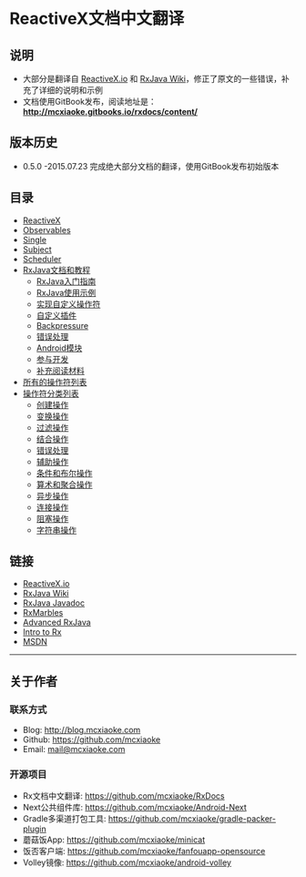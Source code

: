 # ReactiveX文档中文翻译

## 说明

* 大部分是翻译自 [ReactiveX.io](http://reactivex.io/) 和 [RxJava Wiki](https://github.com/ReactiveX/rxjava/wiki)，修正了原文的一些错误，补充了详细的说明和示例
* 文档使用GitBook发布，阅读地址是： **<http://mcxiaoke.gitbooks.io/rxdocs/content/>**

## 版本历史

* 0.5.0 -2015.07.23 完成绝大部分文档的翻译，使用GitBook发布初始版本

## 目录

* [ReactiveX](Intro.md)
* [Observables](Observables.md)
* [Single](Single.md)
* [Subject](Subject.md)
* [Scheduler](Scheduler.md)
* [RxJava文档和教程](Topics.md)
  * [RxJava入门指南](topics/Getting-Started.md)
  * [RxJava使用示例](topics/How-To-Use-RxJava.md)
  * [实现自定义操作符](topics/Implementing-Your-Own-Operators.md)
  * [自定义插件](topics/Plugins.md)
  * [Backpressure](topics/Backpressure.md)
  * [错误处理](topics/Error-Handling.md)
  * [Android模块](topics/The-RxJava-Android-Module.md)
  * [参与开发](topics/How-to-Contribute.md)
  * [补充阅读材料](topics/Additional-Reading.md)
* [所有的操作符列表](All-Operators-List.md)
* [操作符分类列表](Operators.md)
  * [创建操作](operators/Creating-Observables.md)
  * [变换操作](operators/Transforming-Observables.md)
  * [过滤操作](operators/Filtering-Observables.md)
  * [结合操作](operators/Combining-Observables.md)
  * [错误处理](operators/Error-Handling-Operators.md)
  * [辅助操作](operators/Observable-Utility-Operators.md)
  * [条件和布尔操作](operators/Conditional-and-Boolean-Operators.md)
  * [算术和聚合操作](operators/Mathematical-and-Aggregate-Operators.md)
  * [异步操作](operators/Async-Operators.md)
  * [连接操作](operators/Connectable-Observable-Operators.md)
  * [阻塞操作](operators/Blocking-Observable-Operators.md)
  * [字符串操作](operators/String-Observables.md)


## 链接

* [ReactiveX.io](http://reactivex.io/intro.html)
* [RxJava Wiki](https://github.com/ReactiveX/RxJava/wiki)
* [RxJava Javadoc](http://reactivex.io/RxJava/javadoc/)
* [RxMarbles](http://rxmarbles.com/)
* [Advanced RxJava](http://akarnokd.blogspot.com/)
* [Intro to Rx](http://www.introtorx.com/content/v1.0.10621.0/01_WhyRx.html)
* [MSDN](https://msdn.microsoft.com/en-us/data/gg577609.aspx)


------
## 关于作者

### 联系方式
* Blog: <http://blog.mcxiaoke.com>
* Github: <https://github.com/mcxiaoke>
* Email: [mail@mcxiaoke.com](mailto:mail@mcxiaoke.com)

### 开源项目

* Rx文档中文翻译: <https://github.com/mcxiaoke/RxDocs>
* Next公共组件库: <https://github.com/mcxiaoke/Android-Next>
* Gradle多渠道打包工具: <https://github.com/mcxiaoke/gradle-packer-plugin>
* 蘑菇饭App: <https://github.com/mcxiaoke/minicat>
* 饭否客户端: <https://github.com/mcxiaoke/fanfouapp-opensource>
* Volley镜像: <https://github.com/mcxiaoke/android-volley>
